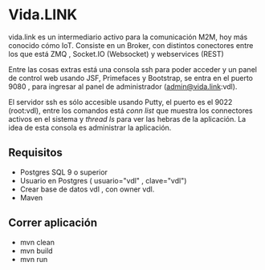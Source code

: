 # Vida.LINK #

vida.link es un intermediario activo para la comunicación M2M, hoy más conocido cómo IoT. Consiste en un Broker, con distintos conectores entre los que está ZMQ , Socket.IO (Websocket) y webservices (REST)

Entre las cosas extras está una consola ssh para poder acceder y un panel de control web usando JSF, Primefaces y Bootstrap, se entra en el puerto 9080 , para ingresar al panel de administrador (admin@vida.link:vdl). 

El servidor ssh es sólo accesible usando Putty, el puerto es el 9022 (root:vdl), entre los comandos está *conn list* que muestra los connectores activos en el sistema y *thread ls* para ver las hebras de la aplicación. La idea de esta consola es administrar la aplicación.


## Requisitos ##

* Postgres SQL 9 o superior
* Usuario en Postgres ( usuario="vdl" , clave="vdl")
* Crear base de datos vdl , con owner vdl.
* Maven

## Correr aplicación ##

* mvn clean
* mvn build
* mvn run
